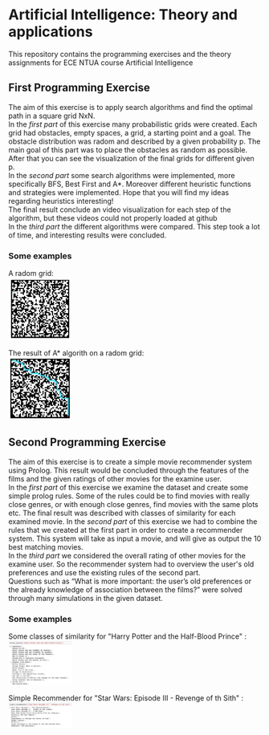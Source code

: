 # Artificial Intelligence: Theory and applications

This repository contains the programming exercises and the theory assignments for ECE NTUA course Artificial Intelligence

## First Programming Exercise
The aim of this exercise is to apply search algorithms and find the optimal path in a square grid NxN. <br/>
In the *first part* of this exercise many probabilistic grids were created. Each grid had obstacles, empty spaces, a grid, a starting point and a goal. The obstacle distribution was radom and described by a given probability p. The main goal of this part was to place the obstacles as random as possible. After that you can see the visualization of the final grids for different given p. <br/>
In the *second part* some search algorithms were implemented, more specifically BFS, Best First and A*. Moreover different heuristic functions and strategies were implemented. Hope that you will find my ideas regarding heuristics interesting! <br/>
The final result conclude an video visualization for each step of the algorithm, but these videos could not properly loaded at github <br/>
In the *third part* the different algorithms were compared. This step took a lot of time, and interesting results were concluded. <br/>

### Some examples
A radom grid: <br/>
<img src="/images/first/grid1.png" width="25%" height ="25%">

The result of A* algorith on a radom grid: <br/>
<img src="/images/first/A*_result.png" width="25%" height ="25%"> 

## Second Programming Exercise
The aim of this exercise is to create a simple movie recommender system using Prolog. This result would be concluded through the features of the films and the given ratings of other movies for the examine user.  </br>
In the *first part* of this exercise we examine the dataset and create some simple prolog rules. Some of the rules could be to find movies with really close genres, or with enough close genres, find movies with the same plots etc. The final result was described with classes of similarity for each examined movie.
In the *second part* of this exercise we had to combine the rules that we created at the first part in order to create a recommender system. This system will take as input a movie, and will give as output the 10 best matching movies.<br/>
In the *third part* we considered the overall rating of other movies for the examine user. So the recommender system had to overview the user's old preferences and use the existing rules of the second part. <br/>
Questions such as “What is more important: the user’s old preferences or the already knowledge of association between the films?” were solved through many simulations in the given dataset.<br/>

### Some examples
Some classes of similarity for "Harry Potter and the Half-Blood Prince" : <br/>
<img src="/images/second/classes.png" width="25%" height ="25%">

Simple Recommender for "Star Wars: Episode III - Revenge of th Sith" : <br/>
<img src="/images/second/simple_recommender.png" width="25%" height ="25%">
